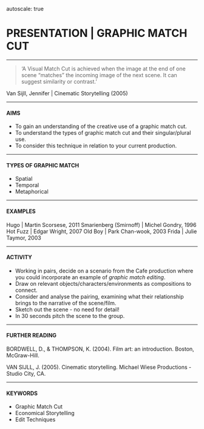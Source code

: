 autoscale: true



# PRESENTATION | GRAPHIC MATCH CUT

---

> ‘A Visual Match Cut is achieved when the image at the end of one scene “matches” the incoming image of the next scene. It can suggest similarity or contrast.’

Van Sijll, Jennifer | Cinematic Storytelling (2005)

---

#### AIMS

- To gain an understanding of the creative use of a graphic match cut.
- To understand the types of graphic match cut and their singular/plural use.
- To consider this technique in relation to your current production.

---

#### TYPES OF GRAPHIC MATCH
- Spatial
- Temporal
- Metaphorical

---

#### EXAMPLES

Hugo | Martin Scorsese, 2011
Smarienberg (Smirnoff) | Michel Gondry, 1996
Hot Fuzz | Edgar Wright, 2007
Old Boy | Park Chan-wook, 2003
Frida | Julie Taymor, 2003

---

#### ACTIVITY


- Working in pairs, decide on a scenario from the Cafe production where you could incorporate an example of *graphic match editing*.
- Draw on relevant objects/characters/environments as compositions to connect.
- Consider and analyse the pairing, examining what their relationship brings to the narrative of the scene/film.
- Sketch out the scene - no need for detail!
- In 30 seconds pitch the scene to the group.

---

#### FURTHER READING

BORDWELL, D., & THOMPSON, K. (2004). Film art: an introduction. Boston, McGraw-Hill.

VAN SIJLL, J. (2005). Cinematic storytelling. Michael Wiese Productions - Studio City, CA.

---

#### KEYWORDS

- Graphic Match Cut
- Economical Storytelling
- Edit Techniques